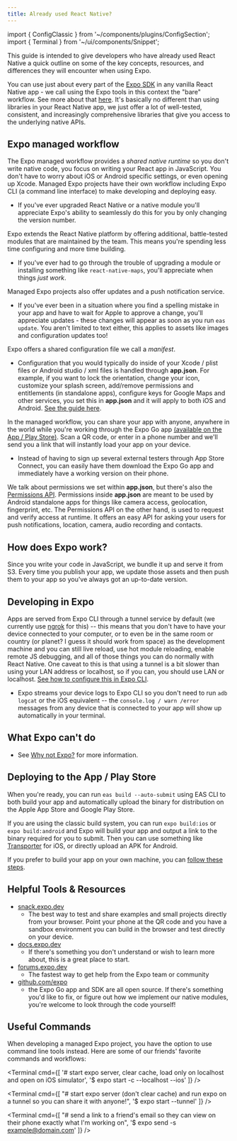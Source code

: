 ```yaml
---
title: Already used React Native?
---
```


import { ConfigClassic } from '~/components/plugins/ConfigSection';
import { Terminal } from '~/ui/components/Snippet';

This guide is intended to give developers who have already used React Native a quick outline on some of the key concepts, resources, and differences they will encounter when using Expo.

You can use just about every part of the [Expo SDK](/versions/latest/) in any vanilla React Native app - we call using the Expo tools in this context the "bare" workflow. See more about that [here](../bare/hello-world.md). It's basically no different than using libraries in your React Native app, we just offer a lot of well-tested, consistent, and increasingly comprehensive libraries that give you access to the underlying native APIs.

## Expo managed workflow

The Expo managed workflow provides a _shared native runtime_ so you don't write native code, you focus on writing your React app in JavaScript. You don't have to worry about iOS or Android specific settings, or even opening up Xcode. Managed Expo projects have their own workflow including Expo CLI (a command line interface) to make developing and deploying easy.

- If you've ever upgraded React Native or a native module you'll appreciate Expo's ability to seamlessly do this for you by only changing the version number.

Expo extends the React Native platform by offering additional, battle-tested modules that are maintained by the team. This means you're spending less time configuring and more time building.

- If you've ever had to go through the trouble of upgrading a module or installing something like `react-native-maps`, you'll appreciate when things _just work_.

Managed Expo projects also offer updates and a push notification service.

- If you've ever been in a situation where you find a spelling mistake in your app and have to wait for Apple to approve a change, you'll appreciate updates - these changes will appear as soon as you run `eas update`. You aren't limited to text either, this applies to assets like images and configuration updates too!

Expo offers a shared configuration file we call a _manifest_.

- Configuration that you would typically do inside of your Xcode / plist files or Android studio / xml files is handled through **app.json**. For example, if you want to lock the orientation, change your icon, customize your splash screen, add/remove permissions and entitlements (in standalone apps), configure keys for Google Maps and other services, you set this in **app.json** and it will apply to both iOS and Android. [See the guide here](/workflow/configuration.md).

In the managed workflow, you can share your app with anyone, anywhere in the world while you're working through the Expo Go app [(available on the App / Play Store)](https://expo.dev). Scan a QR code, or enter in a phone number and we'll send you a link that will instantly load your app on your device.

- Instead of having to sign up several external testers through App Store Connect, you can easily have them download the Expo Go app and immediately have a working version on their phone.

We talk about permissions we set within **app.json**, but there's also the [Permissions API](../versions/latest/sdk/permissions.md). Permissions inside **app.json** are meant to be used by Android standalone apps for things like camera access, geolocation, fingerprint, etc. The Permissions API on the other hand, is used to request and verify access at runtime. It offers an easy API for asking your users for push notifications, location, camera, audio recording and contacts.

## How does Expo work?

Since you write your code in JavaScript, we bundle it up and serve it from S3. Every time you publish your app, we update those assets and then push them to your app so you've always got an up-to-date version.

## Developing in Expo

Apps are served from Expo CLI through a tunnel service by default (we currently use [ngrok](https://ngrok.com) for this) -- this means that you don't have to have your device connected to your computer, or to even be in the same room or country (or planet? I guess it should work from space) as the development machine and you can still live reload, use hot module reloading, enable remote JS debugging, and all of those things you can do normally with React Native. One caveat to this is that using a tunnel is a bit slower than using your LAN address or localhost, so if you can, you should use LAN or localhost. [See how to configure this in Expo CLI](../guides/how-expo-works.md).

- Expo streams your device logs to Expo CLI so you don't need to run `adb logcat` or the iOS equivalent -- the `console.log / warn /error` messages from any device that is connected to your app will show up automatically in your terminal.

## What Expo can't do

- See [Why not Expo?](../introduction/why-not-expo.md) for more information.

## Deploying to the App / Play Store

When you're ready, you can run `eas build --auto-submit` using EAS CLI to both build your app and automatically upload the binary for distribution on the Apple App Store and Google Play Store.

<ConfigClassic>

If you are using the classic build system, you can run `expo build:ios` or `expo build:android` and Expo will build your app and output a link to the binary required for you to submit. Then you can use something like [Transporter](https://apps.apple.com/app/transporter/id1450874784) for iOS, or directly upload an APK for Android.

If you prefer to build your app on your own machine, you can [follow these steps](https://github.com/expo/expo#standalone-apps).

</ConfigClassic>

## Helpful Tools & Resources

- [snack.expo.dev](https://snack.expo.dev)
  - The best way to test and share examples and small projects directly from your browser. Point your phone at the QR code and you have a sandbox environment you can build in the browser and test directly on your device.
- [docs.expo.dev](/versions/latest/)
  - If there's something you don't understand or wish to learn more about, this is a great place to start.
- [forums.expo.dev](https://forums.expo.dev)
  - The fastest way to get help from the Expo team or community
- [github.com/expo](https://github.com/expo)
  - the Expo Go app and SDK are all open source. If there's something you'd like to fix, or figure out how we implement our native modules, you're welcome to look through the code yourself!

## Useful Commands

When developing a managed Expo project, you have the option to use command line tools instead. Here are some of our friends' favorite commands and workflows:

<Terminal cmd={[
'# start expo server, clear cache, load only on localhost and open on iOS simulator',
'$ expo start -c --localhost --ios'
]} />

<Terminal cmd={[
"# start expo server (don't clear cache) and run expo on a tunnel so you can share it with anyone!",
'$ expo start --tunnel'
]} />

<Terminal cmd={[
"# send a link to a friend's email so they can view on their phone exactly what I'm working on",
'$ expo send -s example@domain.com'
]} />
